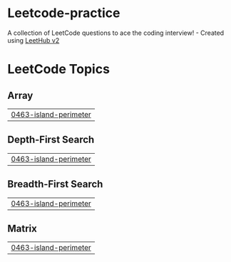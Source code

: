# Leetcode-practice
A collection of LeetCode questions to ace the coding interview! - Created using [LeetHub v2](https://github.com/arunbhardwaj/LeetHub-2.0)

<!---LeetCode Topics Start-->
# LeetCode Topics
## Array
|  |
| ------- |
| [0463-island-perimeter](https://github.com/PillariGowtham/Leetcode-practice/tree/master/0463-island-perimeter) |
## Depth-First Search
|  |
| ------- |
| [0463-island-perimeter](https://github.com/PillariGowtham/Leetcode-practice/tree/master/0463-island-perimeter) |
## Breadth-First Search
|  |
| ------- |
| [0463-island-perimeter](https://github.com/PillariGowtham/Leetcode-practice/tree/master/0463-island-perimeter) |
## Matrix
|  |
| ------- |
| [0463-island-perimeter](https://github.com/PillariGowtham/Leetcode-practice/tree/master/0463-island-perimeter) |
<!---LeetCode Topics End-->